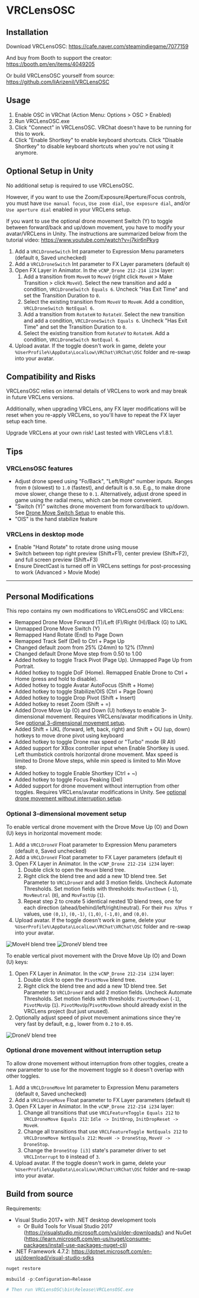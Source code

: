 # VRCLensOSC

## Installation

Download VRCLensOSC: https://cafe.naver.com/steamindiegame/7077159

And buy from Booth to support the creator: https://booth.pm/en/items/4049205

Or build VRCLensOSC yourself from source: https://github.com/liArizenil/VRCLensOSC

## Usage

1. Enable OSC in VRChat (Action Menu: Options > OSC > Enabled)
2. Run VRCLensOSC.exe
3. Click "Connect" in VRCLensOSC. VRChat doesn't have to be running for this to work.
4. Click "Enable Shortkey" to enable keyboard shortcuts. Click "Disable Shortkey" to disable keyboard shortcuts when you're not using it anymore.

## Optional Setup in Unity

No additional setup is required to use VRCLensOSC.

However, if you want to use the Zoom/Exposure/Aperture/Focus controls, you must have `Use manual focus`, `Use zoom dial`, `Use exposure dial`, and/or `Use aperture dial` enabled in your VRCLens setup.

If you want to use the optional drone movement Switch (Y) to toggle between forward/back and up/down movement, you have to modify your avatar/VRCLens in Unity. The instructions are summarized below from the tutorial video: https://www.youtube.com/watch?v=j7kir6nPkyg

1. Add a `VRCLDroneSwitch` Int parameter to Expression Menu parameters (default `0`, Saved unchecked)
2. Add a `VRCLDroneSwitch` Int parameter to FX Layer parameters (default `0`)
3. Open FX Layer in Animator. In the `vCNP_Drone 212-214 i234` layer:
    1. Add a transition from `MoveH` to `MoveV` (right click `MoveH` > Make Transition > click `MoveV`). Select the new transition and add a condition, `VRCLDroneSwitch Equals 6`. Uncheck "Has Exit Time" and set the Transition Duration to `0`.
    2. Select the existing transition from `MoveV` to `MoveH`. Add a condition, `VRCLDroneSwitch NotEqual 6`.
    3. Add a transition from `RotateH` to `RotateV`. Select the new transition and add a condition, `VRCLDroneSwitch Equals 6`. Uncheck "Has Exit Time" and set the Transition Duration to `0`.
    4. Select the existing transition from `RotateV` to `RotateH`. Add a condition, `VRCLDroneSwitch NotEqual 6`.
4. Upload avatar. If the toggle doesn't work in game, delete your `%UserProfile%\AppData\LocalLow\VRChat\VRChat\OSC` folder and re-swap into your avatar.

## Compatibility and Risks

VRCLensOSC relies on internal details of VRCLens to work and may break in future VRCLens versions.

Additionally, when upgrading VRCLens, any FX layer modifications will be reset when you re-apply VRCLens, so you'll have to repeat the FX layer setup each time.

Upgrade VRCLens at your own risk! Last tested with VRCLens v1.8.1.

## Tips

### VRCLensOSC features

- Adjust drone speed using "Fo/Back", "Left/Right" number inputs. Ranges from `0` (slowest) to `1.0` (fastest), and default is `0.50`. E.g., to make drone move slower, change these to `0.1`. Alternatively, adjust drone speed in game using the radial menu, which can be more convenient.
- "Switch (Y)" switches drone movement from forward/back to up/down. See [Drone Move Switch Setup](#drone-move-switch-setup) to enable this.
- "OIS" is the hand stabilize feature

### VRCLens in desktop mode

- Enable "Hand Rotate" to rotate drone using mouse
- Switch between top right preview (Shift+F1), center preview (Shift+F2), and full screen preview (Shift+F3)
- Ensure DirectCast is turned off in VRCLens settings for post-processing to work (Advanced > Movie Mode)

---

## Personal Modifications

This repo contains my own modifications to VRCLensOSC and VRCLens:

- Remapped Drone Move Forward (T)/Left (F)/Right (H)/Back (G) to IJKL
- Unmapped Drone Move Switch (Y)
- Remapped Hand Rotate (End) to Page Down
- Remapped Track Self (Del) to Ctrl + Page Up
- Changed default zoom from 25% (24mm) to 12% (17mm)
- Changed default Drone Move step from 0.50 to 1.00
- Added hotkey to toggle Track Pivot (Page Up). Unmapped Page Up from Portrait.
- Added hotkey to toggle DoF (Home). Remapped Enable Drone to Ctrl + Home (press and hold to disable).
- Added hotkey to toggle Avatar AutoFocus (Shift + Home)
- Added hotkey to toggle Stabilize/OIS (Ctrl + Page Down)
- Added hotkey to toggle Drop Pivot (Shift + Insert)
- Added hotkey to reset Zoom (Shift + =)
- Added Drove Move Up (O) and Down (U) hotkeys to enable 3-dimensional movement. Requires VRCLens/avatar modifications in Unity. See [optional 3-dimensional movement setup](#optional-3-dimensional-movement-setup).
- Added Shift + IJKL (forward, left, back, right) and Shift + OU (up, down) hotkeys to move drone pivot using keyboard
- Added hotkey to toggle Drone max speed or "Turbo" mode (R Alt)
- Added support for XBox controller input when Enable Shortkey is used. Left thumbstick controls horizontal drone movement. Max speed is limited to Drone Move steps, while min speed is limited to Min Move step.
- Added hotkey to toggle Enable Shortkey (Ctrl + ~)
- Added hotkey to toggle Focus Peaking (Del)
- Added support for drone movement without interruption from other toggles. Requires VRCLens/avatar modifications in Unity. See [optional drone movement without interruption setup](#optional-drone-movement-without-interruption-setup).

### Optional 3-dimensional movement setup

To enable vertical drone movement with the Drove Move Up (O) and Down (U) keys in horizontal movement mode:

1. Add a `VRCLDroneV` Float parameter to Expression Menu parameters (default `0`, Saved unchecked)
2. Add a `VRCLDroneV` Float parameter to FX Layer parameters (default `0`)
3. Open FX Layer in Animator. In the `vCNP_Drone 212-214 i234` layer:
    1. Double click to open the `MoveH` blend tree.
    2. Right click the blend tree and add a new 1D blend tree. Set Parameter to `VRCLDroneV` and add 3 motion fields. Uncheck Automate Thresholds. Set motion fields with thresholds: `MovFastDown` (`-1`), `MovNeutral` (`0`), and `MovFastUp` (`1`).
    3. Repeat step 2 to create 5 identical nested 1D blend trees, one for each direction (ahead/behind/left/right/neutral). For their `Pos X`/`Pos Y` values, use `(0,1)`, `(0,-1)`, `(1,0)`, `(-1,0)`, and `(0,0)`.
4. Upload avatar. If the toggle doesn't work in game, delete your `%UserProfile%\AppData\LocalLow\VRChat\VRChat\OSC` folder and re-swap into your avatar.

![MoveH blend tree](docs/3d_mod_MoveH.jpg)
![DroneV blend tree](docs/3d_mod_DroneV.jpg)

To enable vertical pivot movement with the Drove Move Up (O) and Down (U) keys:

1. Open FX Layer in Animator. In the `vCNP_Drone 212-214 i234` layer:
    1. Double click to open the `PivotMove` blend tree.
    2. Right click the blend tree and add a new 1D blend tree. Set Parameter to `VRCLDroneV` and add 2 motion fields. Uncheck Automate Thresholds. Set motion fields with thresholds: `PivotMovDown` (`-1`), `PivotMovUp` (`1`). `PivotMovUp`/`PivotMovDown` should already exist in the VRCLens project (but just unused).
2. Optionally adjust speed of pivot movement animations since they're very fast by default, e.g., lower from `0.2` to `0.05`.

![DroneV blend tree](docs/3d_mod_DroneV_pivot.jpg)

### Optional drone movement without interruption setup

To allow drone movement without interruption from other toggles, create a new parameter to use for the movement toggle so it doesn't overlap with other toggles.

1. Add a `VRCLDroneMove` Int parameter to Expression Menu parameters (default `0`, Saved unchecked)
2. Add a `VRCLDroneMove` Float parameter to FX Layer parameters (default `0`)
3. Open FX Layer in Animator. In the `vCNP_Drone 212-214 i234` layer:
    1. Change all transitions that use `VRCLFeatureToggle Equals 212` to `VRCLDroneMove Equals 212`: `Idle -> InitDrop`, `InitDropReset -> MoveH`.
    2. Change all transitions that use `VRCLFeatureToggle NotEquals 212` to `VRCLDroneMove NotEquals 212`: `MoveH -> DroneStop`, `MoveV -> DroneStop`.
    3. Change the `DroneStop [i3]` state's parameter driver to set `VRCLInterrupt` to `0` instead of `3`.
4. Upload avatar. If the toggle doesn't work in game, delete your `%UserProfile%\AppData\LocalLow\VRChat\VRChat\OSC` folder and re-swap into your avatar.

## Build from source

Requirements:

- Visual Studio 2017+ with .NET desktop development tools
  - Or Build Tools for Visual Studio 2017 (https://visualstudio.microsoft.com/vs/older-downloads/) and NuGet (https://learn.microsoft.com/en-us/nuget/consume-packages/install-use-packages-nuget-cli)
- .NET Framework 4.7.2: https://dotnet.microsoft.com/en-us/download/visual-studio-sdks

```powershell
nuget restore

msbuild -p:Configuration=Release

# Then run VRCLensOSC\bin\Release\VRCLensOSC.exe
```
